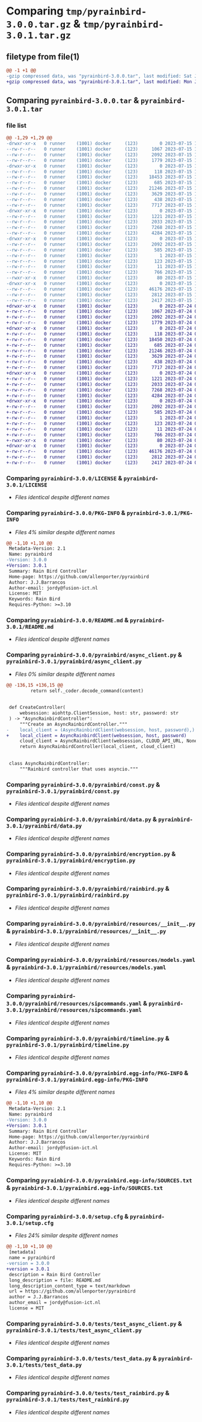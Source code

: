 # Comparing `tmp/pyrainbird-3.0.0.tar.gz` & `tmp/pyrainbird-3.0.1.tar.gz`

## filetype from file(1)

```diff
@@ -1 +1 @@
-gzip compressed data, was "pyrainbird-3.0.0.tar", last modified: Sat Jul 15 18:00:31 2023, max compression
+gzip compressed data, was "pyrainbird-3.0.1.tar", last modified: Mon Jul 24 05:22:43 2023, max compression
```

## Comparing `pyrainbird-3.0.0.tar` & `pyrainbird-3.0.1.tar`

### file list

```diff
@@ -1,29 +1,29 @@
-drwxr-xr-x   0 runner    (1001) docker     (123)        0 2023-07-15 18:00:31.010426 pyrainbird-3.0.0/
--rw-r--r--   0 runner    (1001) docker     (123)     1067 2023-07-15 18:00:17.000000 pyrainbird-3.0.0/LICENSE
--rw-r--r--   0 runner    (1001) docker     (123)     2092 2023-07-15 18:00:31.014426 pyrainbird-3.0.0/PKG-INFO
--rw-r--r--   0 runner    (1001) docker     (123)     1779 2023-07-15 18:00:17.000000 pyrainbird-3.0.0/README.md
-drwxr-xr-x   0 runner    (1001) docker     (123)        0 2023-07-15 18:00:31.010426 pyrainbird-3.0.0/pyrainbird/
--rw-r--r--   0 runner    (1001) docker     (123)      118 2023-07-15 18:00:17.000000 pyrainbird-3.0.0/pyrainbird/__init__.py
--rw-r--r--   0 runner    (1001) docker     (123)    18453 2023-07-15 18:00:17.000000 pyrainbird-3.0.0/pyrainbird/async_client.py
--rw-r--r--   0 runner    (1001) docker     (123)      685 2023-07-15 18:00:17.000000 pyrainbird-3.0.0/pyrainbird/const.py
--rw-r--r--   0 runner    (1001) docker     (123)    21246 2023-07-15 18:00:17.000000 pyrainbird-3.0.0/pyrainbird/data.py
--rw-r--r--   0 runner    (1001) docker     (123)     3629 2023-07-15 18:00:17.000000 pyrainbird-3.0.0/pyrainbird/encryption.py
--rw-r--r--   0 runner    (1001) docker     (123)      438 2023-07-15 18:00:17.000000 pyrainbird-3.0.0/pyrainbird/exceptions.py
--rw-r--r--   0 runner    (1001) docker     (123)     7717 2023-07-15 18:00:17.000000 pyrainbird-3.0.0/pyrainbird/rainbird.py
-drwxr-xr-x   0 runner    (1001) docker     (123)        0 2023-07-15 18:00:31.010426 pyrainbird-3.0.0/pyrainbird/resources/
--rw-r--r--   0 runner    (1001) docker     (123)     1221 2023-07-15 18:00:17.000000 pyrainbird-3.0.0/pyrainbird/resources/__init__.py
--rw-r--r--   0 runner    (1001) docker     (123)     2033 2023-07-15 18:00:17.000000 pyrainbird-3.0.0/pyrainbird/resources/models.yaml
--rw-r--r--   0 runner    (1001) docker     (123)     7268 2023-07-15 18:00:17.000000 pyrainbird-3.0.0/pyrainbird/resources/sipcommands.yaml
--rw-r--r--   0 runner    (1001) docker     (123)     4284 2023-07-15 18:00:17.000000 pyrainbird-3.0.0/pyrainbird/timeline.py
-drwxr-xr-x   0 runner    (1001) docker     (123)        0 2023-07-15 18:00:31.010426 pyrainbird-3.0.0/pyrainbird.egg-info/
--rw-r--r--   0 runner    (1001) docker     (123)     2092 2023-07-15 18:00:30.000000 pyrainbird-3.0.0/pyrainbird.egg-info/PKG-INFO
--rw-r--r--   0 runner    (1001) docker     (123)      585 2023-07-15 18:00:31.000000 pyrainbird-3.0.0/pyrainbird.egg-info/SOURCES.txt
--rw-r--r--   0 runner    (1001) docker     (123)        1 2023-07-15 18:00:30.000000 pyrainbird-3.0.0/pyrainbird.egg-info/dependency_links.txt
--rw-r--r--   0 runner    (1001) docker     (123)      123 2023-07-15 18:00:30.000000 pyrainbird-3.0.0/pyrainbird.egg-info/requires.txt
--rw-r--r--   0 runner    (1001) docker     (123)       11 2023-07-15 18:00:30.000000 pyrainbird-3.0.0/pyrainbird.egg-info/top_level.txt
--rw-r--r--   0 runner    (1001) docker     (123)      766 2023-07-15 18:00:31.014426 pyrainbird-3.0.0/setup.cfg
--rwxr-xr-x   0 runner    (1001) docker     (123)       80 2023-07-15 18:00:17.000000 pyrainbird-3.0.0/setup.py
-drwxr-xr-x   0 runner    (1001) docker     (123)        0 2023-07-15 18:00:31.010426 pyrainbird-3.0.0/tests/
--rw-r--r--   0 runner    (1001) docker     (123)    46176 2023-07-15 18:00:17.000000 pyrainbird-3.0.0/tests/test_async_client.py
--rw-r--r--   0 runner    (1001) docker     (123)     2812 2023-07-15 18:00:17.000000 pyrainbird-3.0.0/tests/test_data.py
--rw-r--r--   0 runner    (1001) docker     (123)     2417 2023-07-15 18:00:17.000000 pyrainbird-3.0.0/tests/test_rainbird.py
+drwxr-xr-x   0 runner    (1001) docker     (123)        0 2023-07-24 05:22:43.689256 pyrainbird-3.0.1/
+-rw-r--r--   0 runner    (1001) docker     (123)     1067 2023-07-24 05:22:32.000000 pyrainbird-3.0.1/LICENSE
+-rw-r--r--   0 runner    (1001) docker     (123)     2092 2023-07-24 05:22:43.689256 pyrainbird-3.0.1/PKG-INFO
+-rw-r--r--   0 runner    (1001) docker     (123)     1779 2023-07-24 05:22:32.000000 pyrainbird-3.0.1/README.md
+drwxr-xr-x   0 runner    (1001) docker     (123)        0 2023-07-24 05:22:43.689256 pyrainbird-3.0.1/pyrainbird/
+-rw-r--r--   0 runner    (1001) docker     (123)      118 2023-07-24 05:22:32.000000 pyrainbird-3.0.1/pyrainbird/__init__.py
+-rw-r--r--   0 runner    (1001) docker     (123)    18450 2023-07-24 05:22:32.000000 pyrainbird-3.0.1/pyrainbird/async_client.py
+-rw-r--r--   0 runner    (1001) docker     (123)      685 2023-07-24 05:22:32.000000 pyrainbird-3.0.1/pyrainbird/const.py
+-rw-r--r--   0 runner    (1001) docker     (123)    21246 2023-07-24 05:22:32.000000 pyrainbird-3.0.1/pyrainbird/data.py
+-rw-r--r--   0 runner    (1001) docker     (123)     3629 2023-07-24 05:22:32.000000 pyrainbird-3.0.1/pyrainbird/encryption.py
+-rw-r--r--   0 runner    (1001) docker     (123)      438 2023-07-24 05:22:32.000000 pyrainbird-3.0.1/pyrainbird/exceptions.py
+-rw-r--r--   0 runner    (1001) docker     (123)     7717 2023-07-24 05:22:32.000000 pyrainbird-3.0.1/pyrainbird/rainbird.py
+drwxr-xr-x   0 runner    (1001) docker     (123)        0 2023-07-24 05:22:43.689256 pyrainbird-3.0.1/pyrainbird/resources/
+-rw-r--r--   0 runner    (1001) docker     (123)     1221 2023-07-24 05:22:32.000000 pyrainbird-3.0.1/pyrainbird/resources/__init__.py
+-rw-r--r--   0 runner    (1001) docker     (123)     2033 2023-07-24 05:22:32.000000 pyrainbird-3.0.1/pyrainbird/resources/models.yaml
+-rw-r--r--   0 runner    (1001) docker     (123)     7268 2023-07-24 05:22:32.000000 pyrainbird-3.0.1/pyrainbird/resources/sipcommands.yaml
+-rw-r--r--   0 runner    (1001) docker     (123)     4284 2023-07-24 05:22:32.000000 pyrainbird-3.0.1/pyrainbird/timeline.py
+drwxr-xr-x   0 runner    (1001) docker     (123)        0 2023-07-24 05:22:43.689256 pyrainbird-3.0.1/pyrainbird.egg-info/
+-rw-r--r--   0 runner    (1001) docker     (123)     2092 2023-07-24 05:22:43.000000 pyrainbird-3.0.1/pyrainbird.egg-info/PKG-INFO
+-rw-r--r--   0 runner    (1001) docker     (123)      585 2023-07-24 05:22:43.000000 pyrainbird-3.0.1/pyrainbird.egg-info/SOURCES.txt
+-rw-r--r--   0 runner    (1001) docker     (123)        1 2023-07-24 05:22:43.000000 pyrainbird-3.0.1/pyrainbird.egg-info/dependency_links.txt
+-rw-r--r--   0 runner    (1001) docker     (123)      123 2023-07-24 05:22:43.000000 pyrainbird-3.0.1/pyrainbird.egg-info/requires.txt
+-rw-r--r--   0 runner    (1001) docker     (123)       11 2023-07-24 05:22:43.000000 pyrainbird-3.0.1/pyrainbird.egg-info/top_level.txt
+-rw-r--r--   0 runner    (1001) docker     (123)      766 2023-07-24 05:22:43.693256 pyrainbird-3.0.1/setup.cfg
+-rwxr-xr-x   0 runner    (1001) docker     (123)       80 2023-07-24 05:22:32.000000 pyrainbird-3.0.1/setup.py
+drwxr-xr-x   0 runner    (1001) docker     (123)        0 2023-07-24 05:22:43.689256 pyrainbird-3.0.1/tests/
+-rw-r--r--   0 runner    (1001) docker     (123)    46176 2023-07-24 05:22:32.000000 pyrainbird-3.0.1/tests/test_async_client.py
+-rw-r--r--   0 runner    (1001) docker     (123)     2812 2023-07-24 05:22:32.000000 pyrainbird-3.0.1/tests/test_data.py
+-rw-r--r--   0 runner    (1001) docker     (123)     2417 2023-07-24 05:22:32.000000 pyrainbird-3.0.1/tests/test_rainbird.py
```

### Comparing `pyrainbird-3.0.0/LICENSE` & `pyrainbird-3.0.1/LICENSE`

 * *Files identical despite different names*

### Comparing `pyrainbird-3.0.0/PKG-INFO` & `pyrainbird-3.0.1/PKG-INFO`

 * *Files 4% similar despite different names*

```diff
@@ -1,10 +1,10 @@
 Metadata-Version: 2.1
 Name: pyrainbird
-Version: 3.0.0
+Version: 3.0.1
 Summary: Rain Bird Controller
 Home-page: https://github.com/allenporter/pyrainbird
 Author: J.J.Barrancos
 Author-email: jordy@fusion-ict.nl
 License: MIT
 Keywords: Rain Bird
 Requires-Python: >=3.10
```

### Comparing `pyrainbird-3.0.0/README.md` & `pyrainbird-3.0.1/README.md`

 * *Files identical despite different names*

### Comparing `pyrainbird-3.0.0/pyrainbird/async_client.py` & `pyrainbird-3.0.1/pyrainbird/async_client.py`

 * *Files 0% similar despite different names*

```diff
@@ -136,15 +136,15 @@
         return self._coder.decode_command(content)
 
 
 def CreateController(
     websession: aiohttp.ClientSession, host: str, password: str
 ) -> "AsyncRainbirdController":
     """Create an AsyncRainbirdController."""
-    local_client = (AsyncRainbirdClient(websession, host, password),)
+    local_client = AsyncRainbirdClient(websession, host, password)
     cloud_client = AsyncRainbirdClient(websession, CLOUD_API_URL, None)
     return AsyncRainbirdController(local_client, cloud_client)
 
 
 class AsyncRainbirdController:
     """Rainbird controller that uses asyncio."""
```

### Comparing `pyrainbird-3.0.0/pyrainbird/const.py` & `pyrainbird-3.0.1/pyrainbird/const.py`

 * *Files identical despite different names*

### Comparing `pyrainbird-3.0.0/pyrainbird/data.py` & `pyrainbird-3.0.1/pyrainbird/data.py`

 * *Files identical despite different names*

### Comparing `pyrainbird-3.0.0/pyrainbird/encryption.py` & `pyrainbird-3.0.1/pyrainbird/encryption.py`

 * *Files identical despite different names*

### Comparing `pyrainbird-3.0.0/pyrainbird/rainbird.py` & `pyrainbird-3.0.1/pyrainbird/rainbird.py`

 * *Files identical despite different names*

### Comparing `pyrainbird-3.0.0/pyrainbird/resources/__init__.py` & `pyrainbird-3.0.1/pyrainbird/resources/__init__.py`

 * *Files identical despite different names*

### Comparing `pyrainbird-3.0.0/pyrainbird/resources/models.yaml` & `pyrainbird-3.0.1/pyrainbird/resources/models.yaml`

 * *Files identical despite different names*

### Comparing `pyrainbird-3.0.0/pyrainbird/resources/sipcommands.yaml` & `pyrainbird-3.0.1/pyrainbird/resources/sipcommands.yaml`

 * *Files identical despite different names*

### Comparing `pyrainbird-3.0.0/pyrainbird/timeline.py` & `pyrainbird-3.0.1/pyrainbird/timeline.py`

 * *Files identical despite different names*

### Comparing `pyrainbird-3.0.0/pyrainbird.egg-info/PKG-INFO` & `pyrainbird-3.0.1/pyrainbird.egg-info/PKG-INFO`

 * *Files 4% similar despite different names*

```diff
@@ -1,10 +1,10 @@
 Metadata-Version: 2.1
 Name: pyrainbird
-Version: 3.0.0
+Version: 3.0.1
 Summary: Rain Bird Controller
 Home-page: https://github.com/allenporter/pyrainbird
 Author: J.J.Barrancos
 Author-email: jordy@fusion-ict.nl
 License: MIT
 Keywords: Rain Bird
 Requires-Python: >=3.10
```

### Comparing `pyrainbird-3.0.0/pyrainbird.egg-info/SOURCES.txt` & `pyrainbird-3.0.1/pyrainbird.egg-info/SOURCES.txt`

 * *Files identical despite different names*

### Comparing `pyrainbird-3.0.0/setup.cfg` & `pyrainbird-3.0.1/setup.cfg`

 * *Files 24% similar despite different names*

```diff
@@ -1,10 +1,10 @@
 [metadata]
 name = pyrainbird
-version = 3.0.0
+version = 3.0.1
 description = Rain Bird Controller
 long_description = file: README.md
 long_description_content_type = text/markdown
 url = https://github.com/allenporter/pyrainbird
 author = J.J.Barrancos
 author_email = jordy@fusion-ict.nl
 license = MIT
```

### Comparing `pyrainbird-3.0.0/tests/test_async_client.py` & `pyrainbird-3.0.1/tests/test_async_client.py`

 * *Files identical despite different names*

### Comparing `pyrainbird-3.0.0/tests/test_data.py` & `pyrainbird-3.0.1/tests/test_data.py`

 * *Files identical despite different names*

### Comparing `pyrainbird-3.0.0/tests/test_rainbird.py` & `pyrainbird-3.0.1/tests/test_rainbird.py`

 * *Files identical despite different names*


